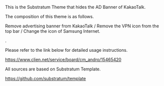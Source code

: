 This is the Substratum Theme that hides the AD Banner of KakaoTalk.

The composition of this theme is as follows.

Remove advertising banner from KakaoTalk / Remove the VPN icon from the top bar / Change the icon of Samsung Internet.

.

Please refer to the link below for detailed usage instructions.

https://www.clien.net/service/board/cm_andro/15465420

All sources are based on Substratum Template.

https://github.com/substratum/template
